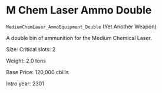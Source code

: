 # M Chem Laser Ammo Double

`MediumChemLaser_AmmoEquipment_Double` (Yet Another Weapon)

A double bin of ammunition for the Medium Chemical Laser.

Size: Critical slots: 2

Weight: 2.0 tons

Base Price: 120,000 cbills

Intro year: 2301

